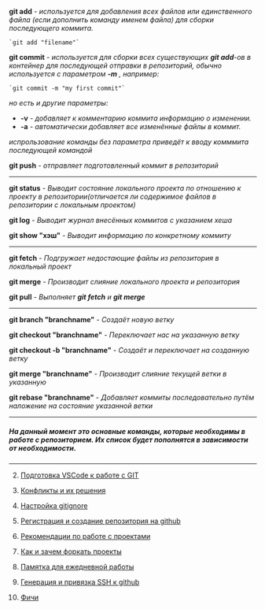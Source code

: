 **git add** - *используется для добавления всех файлов или единственного файла (если дополнить команду именем файла) для сборки последующего коммита.*

    `git add "filename"`

**git commit** - *используется для сборки всех существующих **git add**-ов в контейнер для последующей отправки в репозиторий, обычно используется с параметром **-m** , например:*

    `git commit -m "my first commit"`

*но есть и другие параметры:*

 * **-v** - *добавляет к комментарию коммита информацию о изменении.* 
  * **-a** - *автоматически добавляет все изменённые файлы в коммит.*
 
*испрользование команды без параметра приведёт к вводу комммита последующей командой*

 **git push** - *отправляет подготовленный коммит в репозиторий*
<hr>

**git status** - *Выводит состояние локального проекта по отношению к проекту в репозитории(отличается ли содержимое файлов в репозитории с локальным проектом)*

**git log** - *Выводит журнал внесённых коммитов с указанием хеша*

**git show "хэш"** - *Выводит информацию по конкретному коммиту*
<hr>

**git fetch** - *Подгружает недостающие файлы из репозитория в локальный проект*

**git merge** - *Производит слияние локального проекта и репозитория*

**git pull** - *Выполняет **git fetch** и **git merge***
<hr>

**git branch "branchname"** - *Создаёт новую ветку*

**git checkout "branchname"** - *Переключает нас на указанную ветку*

**git checkout -b "branchname"** - *Создаёт и переключает на созданную ветку*

**git merge "branchname"** - *Производит слияние текущей ветки в указанную*

**git rebase "branchname"** - *Добавляет коммиты последовательно путём наложение на состояние указанной ветки*
<hr>

##### На данный момент это основные команды, которые необходимы в работе с репозиторием. Их список будет пополнятся в зависимости от необходимости.
<hr>

2. [Подготовка VSCode к работе с GIT]("2.md")

3. [Конфликты и их решения]("3.md")

4. [Настройка gitignore]("4.md")

5. [Регистрация и создание репозитория на github]("5.md")

6. [Рекомендации по работе с проектами]("6.md")

7. [Как и зачем форкать проекты]("7.md")

8. [Памятка для ежедневной работы]("8.md")

9. [Генерация и привязка SSH к github]("9.md")

10. [Фичи]("10.md")
